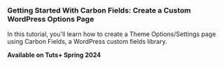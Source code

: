 ### Getting Started With Carbon Fields: Create a Custom WordPress Options Page

In this tutorial, you'll learn how to create a Theme Options/Settings page using Carbon Fields, a WordPress custom fields library.

**Available on Tuts+ Spring 2024**
